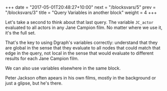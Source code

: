 +++
date = "2017-05-01T20:48:27+10:00"
next = "/blocksvars/5"
prev = "/blocksvars/3"
title = "Query Variables in another block"
weight = 4
+++

Let's take a second to think about that last query.  The variable
`JC_actor` evaluated to all actors in any Jane Campion film.  No
matter where we use it, it's the full set.

That's the key to using Dgraph's variables correctly: understand that
they are global in the sense that they evaluate to all nodes that
could match that edge in the query, not local in the sense that would
evaluate to different results for each Jane Campion film.

We can also use variables elsewhere in the same block.

Peter Jackson often apears in his own films, mostly in the background
or just a glipse, but he's there.
